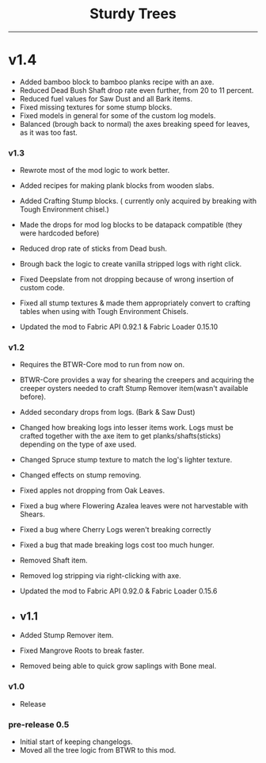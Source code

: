 # <center>Sturdy Trees</center>

---

# v1.4

+ Added bamboo block to bamboo planks recipe with an axe.
+ Reduced Dead Bush Shaft drop rate even further, from 20 to 11 percent.
+ Reduced fuel values for Saw Dust and all Bark items.
+ Fixed missing textures for some stump blocks.
+ Fixed models in general for some of the custom log models.
+ Balanced (brough back to normal) the axes breaking speed for leaves, as it was too fast.


### v1.3

+ Rewrote most of the mod logic to work better.
+ Added recipes for making plank blocks from wooden slabs.
+ Added Crafting Stump blocks. ( currently only acquired by breaking with Tough Environment chisel.)
+ Made the drops for mod log blocks to be datapack compatible (they were hardcoded before)
+ Reduced drop rate of sticks from Dead bush.
+ Brough back the logic to create vanilla stripped logs with right click.
+ Fixed Deepslate from not dropping because of wrong insertion of custom code.
+ Fixed all stump textures & made them appropriately convert to crafting tables when using with Tough Environment Chisels.

+ Updated the mod to Fabric API 0.92.1 & Fabric Loader 0.15.10

### v1.2

+ Requires the BTWR-Core mod to run from now on.
+ BTWR-Core provides a way for shearing the creepers and acquiring the creeper oysters needed to craft Stump Remover item(wasn't available before).

+ Added secondary drops from logs. (Bark & Saw Dust)

+ Changed how breaking logs into lesser items work. Logs must be crafted together with the axe item to get planks/shafts(sticks) depending on the type of axe used.
+ Changed Spruce stump texture to match the log's lighter texture.
+ Changed effects on stump removing.

+ Fixed apples not dropping from Oak Leaves.
+ Fixed a bug where Flowering Azalea leaves were not harvestable with Shears.
+ Fixed a bug where Cherry Logs weren't breaking correctly
+ Fixed a bug that made breaking logs cost too much hunger.

+ Removed Shaft item.
+ Removed log stripping via right-clicking with axe.

+ Updated the mod to Fabric API 0.92.0 & Fabric Loader 0.15.6


+ ## v1.1

+ Added Stump Remover item.
+ Fixed Mangrove Roots to break faster.
+ Removed being able to quick grow saplings with Bone meal.


### v1.0

+ Release


### pre-release 0.5

+ Initial start of keeping changelogs.
+ Moved all the tree logic from BTWR to this mod.

